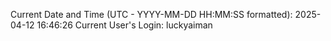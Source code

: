 Current Date and Time (UTC - YYYY-MM-DD HH:MM:SS formatted): 2025-04-12 16:46:26
Current User's Login: luckyaiman
